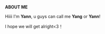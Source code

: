 **ABOUT ME**

Hiiii I'm **Yann**, 
u guys can call me **Yang** or **Yann**!

I hope we will get alright<3！
